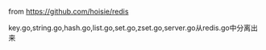 from https://github.com/hoisie/redis

key.go,string.go,hash.go,list.go,set.go,zset.go,server.go从redis.go中分离出来
